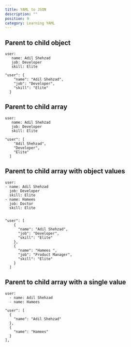 ```yaml
---
title: YAML to JSON
description: ""
position: 9
category: Learning YAML
---
```


## Parent to child object

<code-group>
<code-block label="YAML" active>

```
user:
   name: Adil Shehzad
   job: Developer
   skill: Elite

  ```
  </code-block>
<code-block label="JSON">

```
"user": {
    "name": "Adil Shehzad",
    "job": "Developer",
    "skill": "Elite"
  }
```
 </code-block>
</code-group>


## Parent to child array


<code-group>
<code-block label="YAML" active>

```
user:
   name: Adil Shehzad
   job: Developer
   skill: Elite

  ```
  </code-block>
<code-block label="JSON">

```
"user": [
    "Adil Shehzad",
    "Developer",
    "Elite"
  ]
```
 </code-block>
</code-group>

## Parent to child array with object values

<code-group>
<code-block label="YAML" active>

```
user:
- name: Adil Shehzad
  job: Developer
  skill: Elite
- name: Hamees 
  job: Doctor
  skill: Elite


  ```
  </code-block>
<code-block label="JSON">

```
"user": [
    {
      "name": "Adil Shehzad",
      "job": "Developer",
      "skill": "Elite"
    },
    {
      "name": "Hamees ",
      "job": "Product Manager",
      "skill": "Elite"
    }
  ]
```
 </code-block>
</code-group>

## Parent to child array with a single value

<code-group>
<code-block label="YAML" active>

```
user: 
  - name: Adil Shehzad
  - name: Hamees

  ```
  </code-block>
<code-block label="JSON">

```
"user": [
  {
    "name": "Adil Shehzad"
  },
  {
    "name": "Hamees"
  }
],
```
 </code-block>
</code-group>